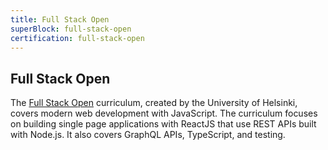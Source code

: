 ```yaml
---
title: Full Stack Open
superBlock: full-stack-open
certification: full-stack-open
---
```


## Full Stack Open

The [Full Stack Open](https://fullstackopen.com/en/) curriculum, created by the University of Helsinki, covers modern web development with JavaScript. The curriculum focuses on building single page applications with ReactJS that use REST APIs built with Node.js. It also covers GraphQL APIs, TypeScript, and testing.
